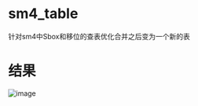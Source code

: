 # sm4_table
针对sm4中Sbox和移位的查表优化合并之后变为一个新的表
# 结果
![image](https://user-images.githubusercontent.com/105531474/180735432-bb8de6de-a2ed-4ae6-bf3e-6e32a5cba535.png)

